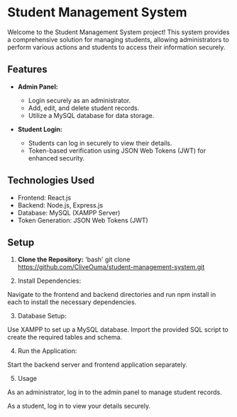 # Student Management System

Welcome to the Student Management System project! This system provides a comprehensive solution for managing students, allowing administrators to perform various actions and students to access their information securely.

## Features

- **Admin Panel:**
  - Login securely as an administrator.
  - Add, edit, and delete student records.
  - Utilize a MySQL database for data storage.

- **Student Login:**
  - Students can log in securely to view their details.
  - Token-based verification using JSON Web Tokens (JWT) for enhanced security.

## Technologies Used

- Frontend: React.js
- Backend: Node.js, Express.js
- Database: MySQL (XAMPP Server)
- Token Generation: JSON Web Tokens (JWT)

## Setup

1. **Clone the Repository:**
   'bash'
   git clone https://github.com/CliveOuma/student-management-system.git
   
2. Install Dependencies:

Navigate to the frontend and backend directories and run npm install in each to install the necessary dependencies.

3. Database Setup:

Use XAMPP to set up a MySQL database.
Import the provided SQL script to create the required tables and schema.

4. Run the Application:

Start the backend server and frontend application separately.

5. Usage

As an administrator, log in to the admin panel to manage student records.

As a student, log in to view your details securely.
